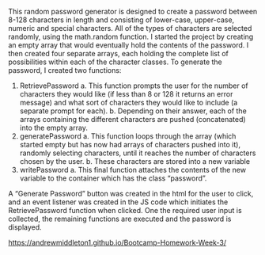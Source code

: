 This random password generator is designed to create a password between 8-128 characters in length and consisting of lower-case, upper-case, numeric and special characters.
All of the types of characters are selected randomly, using the math.random function. 
I started the project by creating an empty array that would eventually hold the contents of the password.
I then created four separate arrays, each holding the complete list of possibilities within each of the character classes. 
To generate the password, I created two functions:
1.	RetrievePassword 
a.	This function prompts the user for the number of characters they would like (if less than 8 or 128 it returns an error message) and what sort of characters they would like to include (a separate prompt for each). 
b.	Depending on their answer, each of the arrays containing the different characters are pushed (concatenated) into the empty array. 
2.	generatePassword
a.	This function loops through the array (which started empty but has now had arrays of characters pushed into it), randomly selecting characters, until it reaches the number of characters chosen by the user. 
b.	These characters are stored into a new variable
3.	writePassword
a.	This final function attaches the contents of the new variable to the container which has the class “password”.

A “Generate Password” button was created in the html for the user to click, and an event listener was created in the JS code which initiates the RetrievePassword function when clicked. One the required user input is collected, the remaining functions are executed and the password is displayed. 

https://andrewmiddleton1.github.io/Bootcamp-Homework-Week-3/
